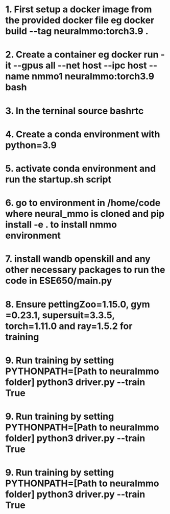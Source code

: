 # 1. First setup a docker image from the provided docker file eg docker build --tag neuralmmo:torch3.9 .

# 2. Create a container eg docker run -it --gpus all --net host --ipc host --name nmmo1 neuralmmo:torch3.9 bash

# 3. In the terninal source bashrtc
# 4. Create a conda environment with python=3.9
# 5. activate conda environment and run the startup.sh script
# 6. go to environment in /home/code  where neural_mmo is cloned and pip install -e . to install nmmo environment
# 7. install wandb openskill and any other necessary packages to run the code in ESE650/main.py 
# 8. Ensure pettingZoo=1.15.0, gym =0.23.1, supersuit=3.3.5, torch=1.11.0 and ray=1.5.2 for training
# 9. Run training  by setting PYTHONPATH=[Path to neuralmmo folder] python3 driver.py --train True
# 9. Run training  by setting PYTHONPATH=[Path to neuralmmo folder] python3 driver.py --train True
# 9. Run training  by setting PYTHONPATH=[Path to neuralmmo folder] python3 driver.py --train True